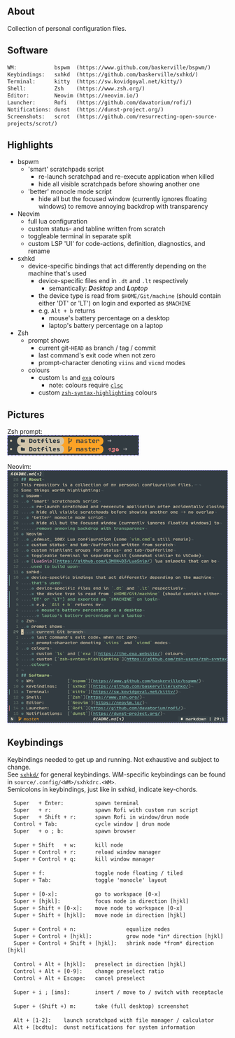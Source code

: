 ## About
Collection of personal configuration files.  

## Software
```
WM:            bspwm  (https://www.github.com/baskerville/bspwm/)
Keybindings:   sxhkd  (https://github.com/baskerville/sxhkd/)
Terminal:      kitty  (https://sw.kovidgoyal.net/kitty/)
Shell:         Zsh    (https://www.zsh.org/)
Editor:        Neovim (https://neovim.io/)
Launcher:      Rofi   (https://github.com/davatorium/rofi/)
Notifications: dunst  (https://dunst-project.org/)
Screenshots:   scrot  (https://github.com/resurrecting-open-source-projects/scrot/)
```

## Highlights
* bspwm
  * 'smart' scratchpads script
    * re-launch scratchpad and re-execute application when killed
    * hide all visible scratchpads before showing another one
  * 'better' monocle mode script
    * hide all but the focused window (currently ignores floating windows) to
      remove annoying backdrop with transparency
* Neovim
  * full lua configuration
  * custom status- and tabline written from scratch
  * toggleable terminal in separate split
  * custom LSP 'UI' for code-actions, definition, diagnostics, and rename
* sxhkd
  * device-specific bindings that act differently depending on the machine
    that's used
    * device-specific files end in `.dt` and `.lt` respectively
      * semantically: _**D**esk**t**op_ and _**L**ap**t**op_
    * the device type is read from `$HOME/Git/machine` (should contain either
    'DT' or 'LT') on login and exported as `$MACHINE`
    * e.g. `Alt + b` returns
      * mouse's battery percentage on a desktop
      * laptop's battery percentage on a laptop
* Zsh
  * prompt shows
    * current git-`HEAD` as branch / tag / commit
    * last command's exit code when not zero
    * prompt-character denoting `viins` and `vicmd` modes
  * colours
    * custom `ls` and [`exa`](https://the.exa.website/) colours
      * note: colours require [`clsc`](https://gitlab.com/fell_/clsc)
    * custom [`zsh-syntax-highlighting`](https://github.com/zsh-users/zsh-syntax-highlighting/)
    colours

## Pictures
Zsh prompt:  
![](Pictures/zsh.png)  

Neovim:  
![](Pictures/nvim.png)

## Keybindings
Keybindings needed to get up and running. Not exhaustive and subject to change.  
See [`sxhkd/`](source/.config/sxhkd/) for general keybindings. WM-specific
keybindings can be found in `source/.config/<WM>/sxhkdrc.<WM>`.  
Semicolons in keybindings, just like in sxhkd, indicate key-chords.

```
  Super   + Enter:          spawn terminal
  Super   + r:              spawn Rofi with custom run script
  Super   + Shift + r:      spawn Rofi in window/drun mode
  Control + Tab:            cycle window | drun mode
  Super   + o ; b:          spawn browser

  Super + Shift   + w:      kill node
  Super + Control + r:      reload window manager
  Super + Control + q:      kill window manager

  Super + f:                toggle node floating / tiled
  Super + Tab:              toggle 'monocle' layout

  Super + [0-x]:            go to workspace [0-x]
  Super + [hjkl]:           focus node in direction [hjkl]
  Super + Shift + [0-x]:    move node to workspace [0-x]
  Super + Shift + [hjkl]:   move node in direction [hjkl]

  Super + Control + n:                equalize nodes
  Super + Control + [hjkl]:           grow node *in* direction [hjkl]
  Super + Control + Shift + [hjkl]:   shrink node *from* direction [hjkl]

  Control + Alt + [hjkl]:   preselect in direction [hjkl]
  Control + Alt + [0-9]:    change preselect ratio
  Control + Alt + Escape:   cancel preselect

  Super + i ; [ims]:        insert / move to / switch with receptacle

  Super + (Shift +) m:      take (full desktop) screenshot

  Alt + [1-2]:    launch scratchpad with file manager / calculator
  Alt + [bcdtu]:  dunst notifications for system information
```
